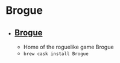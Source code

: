 # Brogue
- [Brogue](https://sites.google.com/site/broguegame/)
  - 
  - Home of the roguelike game Brogue
  - `brew cask install Brogue`
